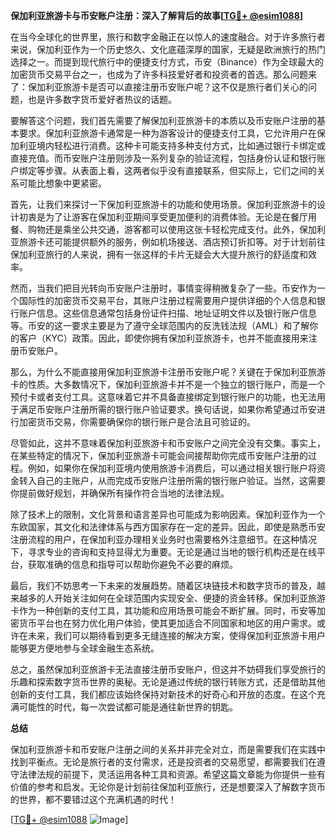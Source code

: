 **保加利亚旅游卡与币安账户注册：深入了解背后的故事[[TG💪+ @esim1088](https://t.me/s/esim1088)]**

在当今全球化的世界里，旅行和数字金融正在以惊人的速度融合。对于许多旅行者来说，保加利亚作为一个历史悠久、文化底蕴深厚的国家，无疑是欧洲旅行的热门选择之一。而提到现代旅行中的便捷支付方式，币安（Binance）作为全球最大的加密货币交易平台之一，也成为了许多科技爱好者和投资者的首选。那么问题来了：保加利亚旅游卡是否可以直接注册币安账户呢？这不仅是旅行者们关心的问题，也是许多数字货币爱好者热议的话题。

要解答这个问题，我们首先需要了解保加利亚旅游卡的本质以及币安账户注册的基本要求。保加利亚旅游卡通常是一种为游客设计的便捷支付工具，它允许用户在保加利亚境内轻松进行消费。这种卡可能支持多种支付方式，比如通过银行卡绑定或直接充值。而币安账户注册则涉及一系列复杂的验证流程，包括身份认证和银行账户绑定等步骤。从表面上看，这两者似乎没有直接联系，但实际上，它们之间的关系可能比想象中更紧密。

首先，让我们来探讨一下保加利亚旅游卡的功能和使用场景。保加利亚旅游卡的设计初衷是为了让游客在保加利亚期间享受更加便利的消费体验。无论是在餐厅用餐、购物还是乘坐公共交通，游客都可以使用这张卡轻松完成支付。此外，保加利亚旅游卡还可能提供额外的服务，例如机场接送、酒店预订折扣等。对于计划前往保加利亚旅行的人来说，拥有一张这样的卡片无疑会大大提升旅行的舒适度和效率。

然而，当我们把目光转向币安账户注册时，事情变得稍微复杂了一些。币安作为一个国际性的加密货币交易平台，其账户注册过程需要用户提供详细的个人信息和银行账户信息。这些信息通常包括身份证件扫描、地址证明文件以及银行账户信息等。币安的这一要求主要是为了遵守全球范围内的反洗钱法规（AML）和了解你的客户（KYC）政策。因此，即使你拥有保加利亚旅游卡，也并不能直接用来注册币安账户。

那么，为什么不能直接用保加利亚旅游卡注册币安账户呢？关键在于保加利亚旅游卡的性质。大多数情况下，保加利亚旅游卡并不是一个独立的银行账户，而是一个预付卡或者支付工具。这意味着它并不具备直接绑定到银行账户的功能，也无法用于满足币安账户注册所需的银行账户验证要求。换句话说，如果你希望通过币安进行加密货币交易，你需要确保你的银行账户是合法且可验证的。

尽管如此，这并不意味着保加利亚旅游卡和币安账户之间完全没有交集。事实上，在某些特定的情况下，保加利亚旅游卡可能会间接帮助你完成币安账户注册的过程。例如，如果你在保加利亚境内使用旅游卡消费后，可以通过相关银行账户将资金转入自己的主账户，从而完成币安账户注册所需的银行账户验证。当然，这需要你提前做好规划，并确保所有操作符合当地的法律法规。

除了技术上的限制，文化背景和语言差异也可能成为影响因素。保加利亚作为一个东欧国家，其文化和法律体系与西方国家存在一定的差异。因此，即使是熟悉币安注册流程的用户，在保加利亚办理相关业务时也需要格外注意细节。在这种情况下，寻求专业的咨询和支持显得尤为重要。无论是通过当地的银行机构还是在线平台，获取准确的信息和指导可以帮助你避免不必要的麻烦。

最后，我们不妨思考一下未来的发展趋势。随着区块链技术和数字货币的普及，越来越多的人开始关注如何在全球范围内实现安全、便捷的资金转移。保加利亚旅游卡作为一种创新的支付工具，其功能和应用场景可能会不断扩展。同时，币安等加密货币平台也在努力优化用户体验，使其更加适合不同国家和地区的用户需求。或许在未来，我们可以期待看到更多无缝连接的解决方案，使得保加利亚旅游卡用户能够更方便地参与全球金融生态系统。

总之，虽然保加利亚旅游卡无法直接注册币安账户，但这并不妨碍我们享受旅行的乐趣和探索数字货币世界的奥秘。无论是通过传统的银行转账方式，还是借助其他创新的支付工具，我们都应该始终保持对新技术的好奇心和开放的态度。在这个充满可能性的时代，每一次尝试都可能是通往新世界的钥匙。

**总结**

保加利亚旅游卡和币安账户注册之间的关系并非完全对立，而是需要我们在实践中找到平衡点。无论是旅行者的支付需求，还是投资者的交易愿望，都需要我们在遵守法律法规的前提下，灵活运用各种工具和资源。希望这篇文章能为你提供一些有价值的参考和启发。无论你是计划前往保加利亚旅行，还是想要深入了解数字货币的世界，都不要错过这个充满机遇的时代！

[[TG💪+ @esim1088](https://t.me/s/esim1088) ![Image](https://i.postimg.cc/4NQfJmqS/Snipaste-2025-05-13-00-14-12.png)]